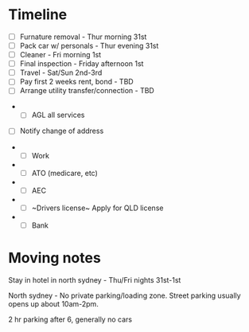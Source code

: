 # Timeline

- [ ] Furnature removal - Thur morning 31st
- [ ] Pack car w/ personals - Thur evening 31st
- [ ] Cleaner - Fri morning 1st
- [ ] Final inspection - Friday afternoon 1st
- [ ] Travel - Sat/Sun 2nd-3rd
- [ ] Pay first 2 weeks rent, bond - TBD
- [ ] Arrange utility transfer/connection - TBD
- - [ ] AGL all services
- [ ] Notify change of address
- - [ ] Work
- - [ ] ATO (medicare, etc)
- - [ ] AEC
- - [ ] ~Drivers license~ Apply for QLD license
- - [ ] Bank

# Moving notes

Stay in hotel in north sydney - Thu/Fri nights 31st-1st

North sydney - No private parking/loading zone. Street parking usually opens up about 10am-2pm.

2 hr parking after 6, generally no cars
